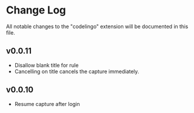# Change Log

All notable changes to the "codelingo" extension will be documented in this file.

## v0.0.11

- Disallow blank title for rule
- Cancelling on title cancels the capture immediately.

## v0.0.10

- Resume capture after login
